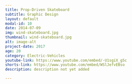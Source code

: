 ```yaml
---
title: Prop-Driven Skateboard
subtitle: Graphic Design
layout: default
modal-id: 10
date: 2014-07-09
img: wind-skateboard.jpg
thumbnail: wind-skateboard.jpg
alt: image-alt
project-date: 2017
age: 20
category: Electric-Vehicles
youtube-link: https://www.youtube.com/embed/-U1sgiX_g5c
shorts-link: https://www.youtube.com/embed/WSlJefvEBso
description: description not yet added

---
```

